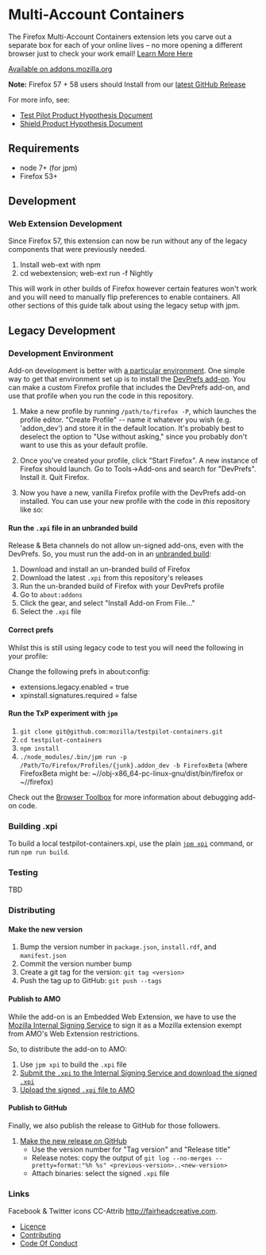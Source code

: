 # Multi-Account Containers


The Firefox Multi-Account Containers extension lets you carve out a separate box for each of your online lives – no more opening a different browser just to check your work email! [Learn More Here](https://blog.mozilla.org/firefox/introducing-firefox-multi-account-containers/)

[Available on addons.mozilla.org](https://addons.mozilla.org/en-GB/firefox/addon/multi-account-containers/)

**Note:** Firefox 57 + 58 users should Install from our [latest GitHub Release](https://github.com/mozilla/testpilot-containers/releases/latest)

For more info, see: 

* [Test Pilot Product Hypothesis Document](https://docs.google.com/document/d/1WQdHTVXROk7dYkSFluc6_hS44tqZjIrG9I-uPyzevE8/edit#)
* [Shield Product Hypothesis Document](https://docs.google.com/document/d/1vMD-fH_5hGDDqNvpRZk12_RhCN2WAe4_yaBamaNdtik/edit#)


## Requirements

* node 7+ (for jpm)
* Firefox 53+


## Development

### Web Extension Development

Since Firefox 57, this extension can now be run without any of the legacy components that were previously needed.

1. Install web-ext with npm
2. cd webextension; web-ext run -f Nightly

This will work in other builds of Firefox however certain features won't work and you will need to manually flip preferences to enable containers. All other sections of this guide talk about using the legacy setup with jpm.


## Legacy Development

### Development Environment

Add-on development is better with [a particular  environment](https://developer.mozilla.org/en-US/Add-ons/Setting_up_extension_development_environment). One simple way to get that environment set up is to install the [DevPrefs add-on](https://addons.mozilla.org/en-US/firefox/addon/devprefs/). You can make a custom Firefox profile that includes the DevPrefs add-on, and use that profile when you run the code in this repository. 

1. Make a new profile by running `/path/to/firefox -P`, which launches the profile editor. "Create Profile" -- name it whatever you wish (e.g. 'addon_dev') and store it in the default location. It's probably best to deselect the option to "Use without asking," since you probably don't want to use this as your default profile.

2. Once you've created your profile, click "Start Firefox". A new instance of Firefox should launch. Go to Tools->Add-ons and search for "DevPrefs". Install it. Quit Firefox.

3. Now you have a new, vanilla Firefox profile with the DevPrefs add-on installed. You can use your new profile with the code in _this_ repository like so:

#### Run the `.xpi` file in an unbranded build
Release & Beta channels do not allow un-signed add-ons, even with the DevPrefs. So, you must run the add-on in an [unbranded build](https://wiki.mozilla.org/Add-ons/Extension_Signing#Unbranded_Builds):

1. Download and install an un-branded build of Firefox
2. Download the latest `.xpi` from this repository's releases
3. Run the un-branded build of Firefox with your DevPrefs profile
4. Go to `about:addons`
5. Click the gear, and select "Install Add-on From File..."
6. Select the `.xpi` file

#### Correct prefs

Whilst this is still using legacy code to test you will need the following in your profile:

Change the following prefs in about:config:

- extensions.legacy.enabled = true
- xpinstall.signatures.required = false


#### Run the TxP experiment with `jpm`

1. `git clone git@github.com:mozilla/testpilot-containers.git`
2. `cd testpilot-containers`
3. `npm install`
4. `./node_modules/.bin/jpm run -p /Path/To/Firefox/Profiles/{junk}.addon_dev -b FirefoxBeta` (where FirefoxBeta might be: ~/<reponame>/obj-x86_64-pc-linux-gnu/dist/bin/firefox or ~/<downloadedFirefoxBeta>/firefox)

Check out the [Browser Toolbox](https://developer.mozilla.org/en-US/docs/Tools/Browser_Toolbox) for more information about debugging add-on code.

### Building .xpi

To build a local testpilot-containers.xpi, use the plain [`jpm
xpi`](https://developer.mozilla.org/en-US/Add-ons/SDK/Tools/jpm#jpm_xpi) command,
or run `npm run build`.

### Testing
TBD

### Distributing
#### Make the new version

1. Bump the version number in `package.json`, `install.rdf`, and
   `manifest.json`
2. Commit the version number bump
3. Create a git tag for the version: `git tag <version>`
4. Push the tag up to GitHub: `git push --tags`

#### Publish to AMO
While the add-on is an Embedded Web Extension, we have to use the [Mozilla
Internal Signing
Service](https://mana.mozilla.org/wiki/display/FIREFOX/Internal+Extension+Signing)
to sign it as a Mozilla extension exempt from AMO's Web Extension restrictions.

So, to distribute the add-on to AMO:

1. Use `jpm xpi` to build the `.xpi` file
2. [Submit the `.xpi` to the Internal Signing Service and download the signed `.xpi`](https://mana.mozilla.org/wiki/display/SVCOPS/Sign+a+Mozilla+Internal+Extension)
3. [Upload the signed `.xpi` file to
   AMO](https://addons.mozilla.org/en-US/developers/addon/multi-account-containers/versions/submit/)

#### Publish to GitHub
Finally, we also publish the release to GitHub for those followers.

1. [Make the new release on
   GitHub](https://github.com/mozilla/multi-account-containers/releases/new)
   * Use the version number for "Tag version" and "Release title"
   * Release notes: copy the output of `git log --no-merges --pretty=format:"%h %s" <previous-version>..<new-version>`
   * Attach binaries: select the signed `.xpi` file

### Links

Facebook & Twitter icons CC-Attrib http://fairheadcreative.com.

- [Licence](./LICENSE.txt)
- [Contributing](./CONTRIBUTING.md)
- [Code Of Conduct](./CODE_OF_CONDUCT.md)
